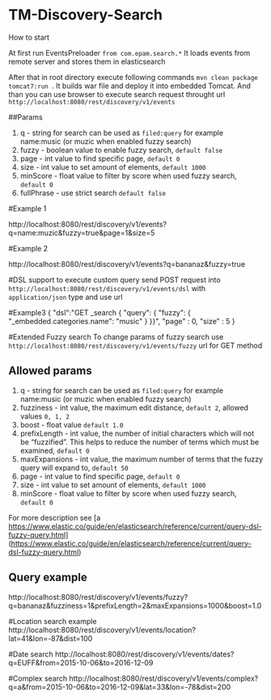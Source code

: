 # TM-Discovery-Search
How to start

At first run EventsPreloader ```from com.epam.search.*``` It loads events from remote server and stores them in elasticsearch

After that in root directory execute following commands ```mvn clean package tomcat7:run ```. 
It builds war file and deploy it into embedded Tomcat.
And than you can use browser to execute search request throught url ```http://localhost:8080/rest/discovery/v1/events``` 

##Params
1. q - string for search can be used as ```filed:query``` for example name:music (or muzic when enabled fuzzy search)
2. fuzzy - boolean value to enable fuzzy search, ```default false``` 
3. page - int value to find specific page, ```default 0 ```
4. size - int value to set amount of elements, ```default 1000```
5. minScore - float value to filter by score when used fuzzy search, ```default 0```
6. fullPhrase - use strict search ```default false``` 


#Example 1

http://localhost:8080/rest/discovery/v1/events?q=name:muzic&fuzzy=true&page=1&size=5

#Example 2

http://localhost:8080/rest/discovery/v1/events?q=bananaz&fuzzy=true

#DSL support
to execute custom query send POST request into ```http://localhost:8080/rest/discovery/v1/events/dsl``` with ```application/json``` type and use url

#Example3
{
    "dsl":"GET _search {  \"query\": {    \"fuzzy\": {      \"_embedded.categories.name\": \"music\"    }  }}",
    "page" : 0,
    "size" : 5
}

#Extended Fuzzy search
To change params of fuzzy search use ```http://localhost:8080/rest/discovery/v1/events/fuzzy``` url for GET method

## Allowed params
1. q - string for search can be used as ```filed:query``` for example name:music (or muzic when enabled fuzzy search)
2. fuzziness - int value, the maximum edit distance, ```default 2```, allowed values ```0, 1, 2``` 
3. boost - float value ```default 1.0```
4. prefixLength - int value, the number of initial characters which will not be “fuzzified”. This helps to reduce the number of terms     which must be examined, ```default 0```
5. maxExpansions - int value, the maximum number of terms that the fuzzy query will expand to,  ```default 50```
6. page - int value to find specific page, ```default 0 ```
7. size - int value to set amount of elements, ```default 1000```
8. minScore - float value to filter by score when used fuzzy search, ```default 0```

For more description see [a https://www.elastic.co/guide/en/elasticsearch/reference/current/query-dsl-fuzzy-query.html] (https://www.elastic.co/guide/en/elasticsearch/reference/current/query-dsl-fuzzy-query.html)

## Query example 
http://localhost:8080/rest/discovery/v1/events/fuzzy?q=bananaz&fuzziness=1&prefixLength=2&maxExpansions=1000&boost=1.0

#Location search example
http://localhost:8080/rest/discovery/v1/events/location?lat=41&lon=-87&dist=100

#Date search
http://localhost:8080/rest/discovery/v1/events/dates?q=EUFF&from=2015-10-06&to=2016-12-09

#Complex search
http://localhost:8080/rest/discovery/v1/events/complex?q=a&from=2015-10-06&to=2016-12-09&lat=33&lon=-78&dist=200

